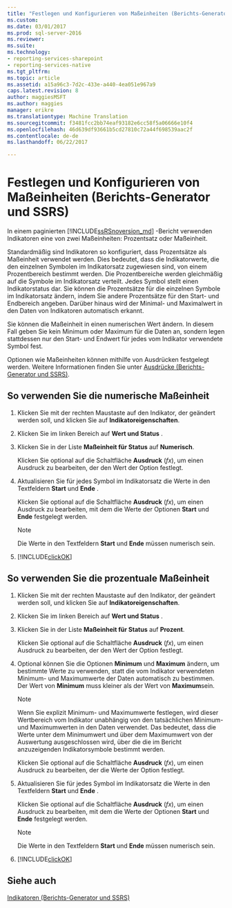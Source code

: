```yaml
---
title: "Festlegen und Konfigurieren von Maßeinheiten (Berichts-Generator und SSRS) | Microsoft Docs"
ms.custom: 
ms.date: 03/01/2017
ms.prod: sql-server-2016
ms.reviewer: 
ms.suite: 
ms.technology:
- reporting-services-sharepoint
- reporting-services-native
ms.tgt_pltfrm: 
ms.topic: article
ms.assetid: a15a96c3-7d2c-433e-a440-4ea051e967a9
caps.latest.revision: 8
author: maggiesMSFT
ms.author: maggies
manager: erikre
ms.translationtype: Machine Translation
ms.sourcegitcommit: f3481fcc2bb74eaf93182e6cc58f5a06666e10f4
ms.openlocfilehash: 46d639df93661b5cd27810c72a44f698539aac2f
ms.contentlocale: de-de
ms.lasthandoff: 06/22/2017

---
```

# <a name="set-and-configure-measurement-units-report-builder-and-ssrs"></a>Festlegen und Konfigurieren von Maßeinheiten (Berichts-Generator und SSRS)
  In einem paginierten [!INCLUDE[ssRSnoversion_md](../../includes/ssrsnoversion-md.md)] -Bericht verwenden Indikatoren eine von zwei Maßeinheiten: Prozentsatz oder Maßeinheit.   
    
  Standardmäßig sind Indikatoren so konfiguriert, dass Prozentsätze als Maßeinheit verwendet werden. Dies bedeutet, dass die Indikatorwerte, die den einzelnen Symbolen im Indikatorsatz zugewiesen sind, von einem Prozentbereich bestimmt werden. Die Prozentbereiche werden gleichmäßig auf die Symbole im Indikatorsatz verteilt. Jedes Symbol stellt einen Indikatorstatus dar. Sie können die Prozentsätze für die einzelnen Symbole im Indikatorsatz ändern, indem Sie andere Prozentsätze für den Start- und Endbereich angeben. Darüber hinaus wird der Minimal- und Maximalwert in den Daten von Indikatoren automatisch erkannt.  
  
 Sie können die Maßeinheit in einen numerischen Wert ändern. In diesem Fall geben Sie kein Minimum oder Maximum für die Daten an, sondern legen stattdessen nur den Start- und Endwert für jedes vom Indikator verwendete Symbol fest.  
  
 Optionen wie Maßeinheiten können mithilfe von Ausdrücken festgelegt werden. Weitere Informationen finden Sie unter [Ausdrücke &#40;Berichts-Generator und SSRS&#41;](../../reporting-services/report-design/expressions-report-builder-and-ssrs.md).  
  
## <a name="to-use-the-numeric-state-measurement-unit"></a>So verwenden Sie die numerische Maßeinheit  
  
1.  Klicken Sie mit der rechten Maustaste auf den Indikator, der geändert werden soll, und klicken Sie auf **Indikatoreigenschaften**.  
  
2.  Klicken Sie im linken Bereich auf **Wert und Status** .  
  
3.  Klicken Sie in der Liste **Maßeinheit für Status** auf **Numerisch**.  
  
     Klicken Sie optional auf die Schaltfläche **Ausdruck** (*fx*), um einen Ausdruck zu bearbeiten, der den Wert der Option festlegt.  
  
4.  Aktualisieren Sie für jedes Symbol im Indikatorsatz die Werte in den Textfeldern **Start** und **Ende** .  
  
     Klicken Sie optional auf die Schaltfläche **Ausdruck** (*fx*), um einen Ausdruck zu bearbeiten, mit dem die Werte der Optionen **Start** und **Ende** festgelegt werden.  
  
    > [!NOTE]  
    >  Die Werte in den Textfeldern **Start** und **Ende** müssen numerisch sein.  
  
5.  [!INCLUDE[clickOK](../../includes/clickok-md.md)]  
  
## <a name="to-use-the-percentage-measurement-unit"></a>So verwenden Sie die prozentuale Maßeinheit  
  
1.  Klicken Sie mit der rechten Maustaste auf den Indikator, der geändert werden soll, und klicken Sie auf **Indikatoreigenschaften**.  
  
2.  Klicken Sie im linken Bereich auf **Wert und Status** .  
  
3.  Klicken Sie in der Liste **Maßeinheit für Status** auf **Prozent**.  
  
     Klicken Sie optional auf die Schaltfläche **Ausdruck** (*fx*), um einen Ausdruck zu bearbeiten, der den Wert der Option festlegt.  
  
4.  Optional können Sie die Optionen **Minimum** und **Maximum** ändern, um bestimmte Werte zu verwenden, statt die vom Indikator verwendeten Minimum- und Maximumwerte der Daten automatisch zu bestimmen. Der Wert von **Minimum** muss kleiner als der Wert von **Maximum**sein.  
  
    > [!NOTE]  
    >  Wenn Sie explizit Minimum- und Maximumwerte festlegen, wird dieser Wertbereich vom Indikator unabhängig von den tatsächlichen Minimum- und Maximumwerten in den Daten verwendet. Das bedeutet, dass die Werte unter dem Minimumwert und über dem Maximumwert von der Auswertung ausgeschlossen wird, über die die im Bericht anzuzeigenden Indikatorsymbole bestimmt werden.  
  
     Klicken Sie optional auf die Schaltfläche **Ausdruck** (*fx*), um einen Ausdruck zu bearbeiten, der die Werte der Option festlegt.  
  
5.  Aktualisieren Sie für jedes Symbol im Indikatorsatz die Werte in den Textfeldern **Start** und **Ende** .  
  
     Klicken Sie optional auf die Schaltfläche **Ausdruck** (*fx*), um einen Ausdruck zu bearbeiten, mit dem die Werte der Optionen **Start** und **Ende** festgelegt werden.  
  
    > [!NOTE]  
    >  Die Werte in den Textfeldern **Start** und **Ende** müssen numerisch sein.  
  
6.  [!INCLUDE[clickOK](../../includes/clickok-md.md)]  
  
## <a name="see-also"></a>Siehe auch  
 [Indikatoren &#40;Berichts-Generator und SSRS&#41;](../../reporting-services/report-design/indicators-report-builder-and-ssrs.md)  
  
  
